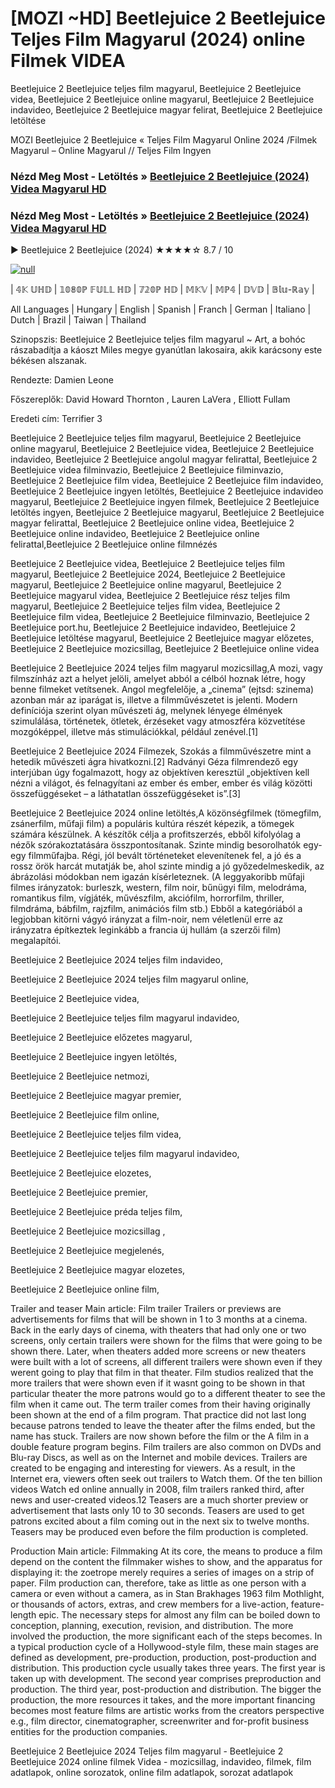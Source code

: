 # [MOZI ~HD] Beetlejuice 2 Beetlejuice Teljes Film Magyarul (2024) online Filmek VIDEA




Beetlejuice 2 Beetlejuice teljes film magyarul, Beetlejuice 2 Beetlejuice videa, Beetlejuice 2 Beetlejuice online magyarul, Beetlejuice 2 Beetlejuice indavideo, Beetlejuice 2 Beetlejuice magyar felirat, Beetlejuice 2 Beetlejuice letöltése

MOZI Beetlejuice 2 Beetlejuice « Teljes Film Magyarul Online 2024 /Filmek Magyarul – Online Magyarul // Teljes Film Ingyen

### Nézd Meg Most - Letöltés » [Beetlejuice 2 Beetlejuice (2024) Videa Magyarul HD](https://t.co/jH6vM2ko1E)

### Nézd Meg Most - Letöltés » [Beetlejuice 2 Beetlejuice (2024) Videa Magyarul HD](https://t.co/jH6vM2ko1E)

▶️ Beetlejuice 2 Beetlejuice (2024) ★★★★☆ 8.7 / 10

[![null](https://static.wixstatic.com/media/855a25_043b5abeb4ae4d35ac003198e7fe56ed~mv2.gif)](https://t.co/jH6vM2ko1E)

| 𝟜𝕂 𝕌ℍ𝔻 | 𝟙𝟘𝟠𝟘ℙ 𝔽𝕌𝕃𝕃 ℍ𝔻 | 𝟟𝟚𝟘ℙ ℍ𝔻 | 𝕄𝕂𝕍 | 𝕄ℙ𝟜 | 𝔻𝕍𝔻 | 𝔹𝕝𝕦-ℝ𝕒𝕪 |

All Languages | Hungary | English | Spanish | Franch | German | Italiano | Dutch | Brazil | Taiwan | Thailand

Szinopszis: Beetlejuice 2 Beetlejuice teljes film magyarul ~ Art, a bohóc rászabadítja a káoszt Miles megye gyanútlan lakosaira, akik karácsony este békésen alszanak.

Rendezte: Damien Leone

Főszereplők: David Howard Thornton , Lauren LaVera , Elliott Fullam

Eredeti cím: Terrifier 3

Beetlejuice 2 Beetlejuice teljes film magyarul, Beetlejuice 2 Beetlejuice online magyarul, Beetlejuice 2 Beetlejuice videa, Beetlejuice 2 Beetlejuice indavideo, Beetlejuice 2 Beetlejuice angolul magyar felirattal, Beetlejuice 2 Beetlejuice videa filminvazio, Beetlejuice 2 Beetlejuice filminvazio, Beetlejuice 2 Beetlejuice film videa, Beetlejuice 2 Beetlejuice film indavideo, Beetlejuice 2 Beetlejuice ingyen letöltés, Beetlejuice 2 Beetlejuice indavideo magyarul, Beetlejuice 2 Beetlejuice ingyen filmek, Beetlejuice 2 Beetlejuice letöltés ingyen, Beetlejuice 2 Beetlejuice magyarul, Beetlejuice 2 Beetlejuice magyar felirattal, Beetlejuice 2 Beetlejuice online videa, Beetlejuice 2 Beetlejuice online indavideo, Beetlejuice 2 Beetlejuice online felirattal,Beetlejuice 2 Beetlejuice online filmnézés

Beetlejuice 2 Beetlejuice videa, Beetlejuice 2 Beetlejuice teljes film magyarul, Beetlejuice 2 Beetlejuice 2024, Beetlejuice 2 Beetlejuice magyarul, Beetlejuice 2 Beetlejuice online magyarul, Beetlejuice 2 Beetlejuice magyarul videa, Beetlejuice 2 Beetlejuice rész teljes film magyarul, Beetlejuice 2 Beetlejuice teljes film videa, Beetlejuice 2 Beetlejuice film videa, Beetlejuice 2 Beetlejuice filminvazio, Beetlejuice 2 Beetlejuice port.hu, Beetlejuice 2 Beetlejuice indavideo, Beetlejuice 2 Beetlejuice letöltése magyarul, Beetlejuice 2 Beetlejuice magyar előzetes, Beetlejuice 2 Beetlejuice mozicsillag, Beetlejuice 2 Beetlejuice online videa

Beetlejuice 2 Beetlejuice 2024 teljes film magyarul mozicsillag,A mozi, vagy filmszínház azt a helyet jelöli, amelyet abból a célból hoznak létre, hogy benne filmeket vetítsenek. Angol megfelelője, a „cinema” (ejtsd: szinema) azonban már az iparágat is, illetve a filmművészetet is jelenti. Modern definíciója szerint olyan művészeti ág, melynek lényege élmények szimulálása, történetek, ötletek, érzéseket vagy atmoszféra közvetítése mozgóképpel, illetve más stimulációkkal, például zenével.[1]

Beetlejuice 2 Beetlejuice 2024 Filmezek, Szokás a filmművészetre mint a hetedik művészeti ágra hivatkozni.[2] Radványi Géza filmrendező egy interjúban úgy fogalmazott, hogy az objektíven keresztül „objektíven kell nézni a világot, és felnagyítani az ember és ember, ember és világ közötti összefüggéseket – a láthatatlan összefüggéseket is”.[3]

Beetlejuice 2 Beetlejuice 2024 online letöltés,A közönségfilmek (tömegfilm, zsánerfilm, műfaji film) a populáris kultúra részét képezik, a tömegek számára készülnek. A készítők célja a profitszerzés, ebből kifolyólag a nézők szórakoztatására összpontosítanak. Szinte mindig besorolhatók egy-egy filmműfajba. Régi, jól bevált történeteket elevenítenek fel, a jó és a rossz örök harcát mutatják be, ahol szinte mindig a jó győzedelmeskedik, az ábrázolási módokban nem igazán kísérleteznek. (A leggyakoribb műfaji filmes irányzatok: burleszk, western, film noir, bűnügyi film, melodráma, romantikus film, vígjáték, művészfilm, akciófilm, horrorfilm, thriller, filmdráma, bábfilm, rajzfilm, animációs film stb.) Ebből a kategóriából a legjobban kitörni vágyó irányzat a film-noir, nem véletlenül erre az irányzatra építkeztek leginkább a francia új hullám (a szerzői film) megalapítói.

Beetlejuice 2 Beetlejuice 2024 teljes film indavideo,

Beetlejuice 2 Beetlejuice 2024 teljes film magyarul online,

Beetlejuice 2 Beetlejuice videa,

Beetlejuice 2 Beetlejuice teljes film magyarul indavideo,

Beetlejuice 2 Beetlejuice előzetes magyarul,

Beetlejuice 2 Beetlejuice ingyen letöltés,

Beetlejuice 2 Beetlejuice netmozi,

Beetlejuice 2 Beetlejuice magyar premier,

Beetlejuice 2 Beetlejuice film online,

Beetlejuice 2 Beetlejuice teljes film videa,

Beetlejuice 2 Beetlejuice teljes film magyarul indavideo,

Beetlejuice 2 Beetlejuice elozetes,

Beetlejuice 2 Beetlejuice premier,

Beetlejuice 2 Beetlejuice préda teljes film,

Beetlejuice 2 Beetlejuice mozicsillag ,

Beetlejuice 2 Beetlejuice megjelenés,

Beetlejuice 2 Beetlejuice magyar elozetes,

Beetlejuice 2 Beetlejuice online film,

Trailer and teaser Main article: Film trailer Trailers or previews are advertisements for films that will be shown in 1 to 3 months at a cinema. Back in the early days of cinema, with theaters that had only one or two screens, only certain trailers were shown for the films that were going to be shown there. Later, when theaters added more screens or new theaters were built with a lot of screens, all different trailers were shown even if they werent going to play that film in that theater. Film studios realized that the more trailers that were shown even if it wasnt going to be shown in that particular theater the more patrons would go to a different theater to see the film when it came out. The term trailer comes from their having originally been shown at the end of a film program. That practice did not last long because patrons tended to leave the theater after the films ended, but the name has stuck. Trailers are now shown before the film or the A film in a double feature program begins. Film trailers are also common on DVDs and Blu-ray Discs, as well as on the Internet and mobile devices. Trailers are created to be engaging and interesting for viewers. As a result, in the Internet era, viewers often seek out trailers to Watch them. Of the ten billion videos Watch ed online annually in 2008, film trailers ranked third, after news and user-created videos.12 Teasers are a much shorter preview or advertisement that lasts only 10 to 30 seconds. Teasers are used to get patrons excited about a film coming out in the next six to twelve months. Teasers may be produced even before the film production is completed.

Production Main article: Filmmaking At its core, the means to produce a film depend on the content the filmmaker wishes to show, and the apparatus for displaying it: the zoetrope merely requires a series of images on a strip of paper. Film production can, therefore, take as little as one person with a camera or even without a camera, as in Stan Brakhages 1963 film Mothlight, or thousands of actors, extras, and crew members for a live-action, feature-length epic. The necessary steps for almost any film can be boiled down to conception, planning, execution, revision, and distribution. The more involved the production, the more significant each of the steps becomes. In a typical production cycle of a Hollywood-style film, these main stages are defined as development, pre-production, production, post-production and distribution. This production cycle usually takes three years. The first year is taken up with development. The second year comprises preproduction and production. The third year, post-production and distribution. The bigger the production, the more resources it takes, and the more important financing becomes most feature films are artistic works from the creators perspective e.g., film director, cinematographer, screenwriter and for-profit business entities for the production companies.

Beetlejuice 2 Beetlejuice 2024 Teljes film magyarul - Beetlejuice 2 Beetlejuice 2024 online filmek Videa - mozicsillag, indavideo, filmek, film adatlapok, online sorozatok, online film adatlapok, sorozat adatlapok

